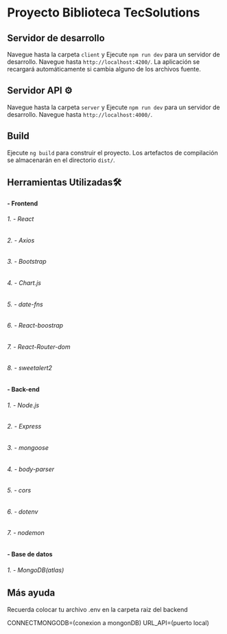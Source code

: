 # Proyecto Biblioteca TecSolutions

## Servidor de desarrollo 

Navegue hasta la carpeta `client` y Ejecute `npm run dev` para un servidor de desarrollo. Navegue hasta `http://localhost:4200/`. La aplicación se recargará automáticamente si cambia alguno de los archivos fuente.

## Servidor API ⚙️
Navegue hasta la carpeta `server` y Ejecute `npm run dev` para un servidor de desarrollo. Navegue hasta `http://localhost:4000/`.


## Build

Ejecute `ng build` para construir el proyecto. Los artefactos de compilación se almacenarán en el directorio `dist/`.


## Herramientas Utilizadas🛠️

#### - Frontend
###### 1. - React
###### 2. - Axios
###### 3. - Bootstrap
###### 4. - Chart.js
###### 5. - date-fns
###### 6. - React-boostrap
###### 7. - React-Router-dom
###### 8. - sweetalert2

#### - Back-end
###### 1. - Node.js
###### 2. - Express
###### 3. - mongoose
###### 4. - body-parser
###### 5. - cors
###### 6. - dotenv
###### 7. - nodemon

#### - Base de datos

###### 1. - MongoDB(atlas)

## Más ayuda

Recuerda colocar tu archivo .env en la carpeta raiz del backend

CONNECTMONGODB=(conexion a mongonDB)
URL_API=(puerto local)


